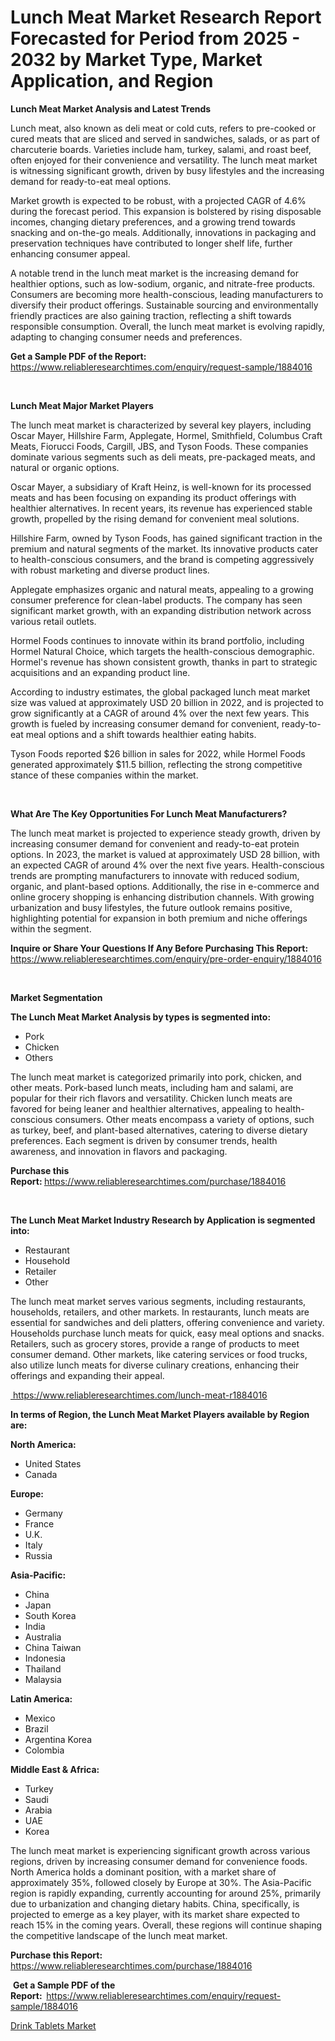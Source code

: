 <p><h1>Lunch Meat Market Research Report Forecasted for Period from 2025 -  2032 by Market Type, Market Application, and Region</h1></p><p><strong>Lunch Meat Market Analysis and Latest Trends</strong></p>
<p><p>Lunch meat, also known as deli meat or cold cuts, refers to pre-cooked or cured meats that are sliced and served in sandwiches, salads, or as part of charcuterie boards. Varieties include ham, turkey, salami, and roast beef, often enjoyed for their convenience and versatility. The lunch meat market is witnessing significant growth, driven by busy lifestyles and the increasing demand for ready-to-eat meal options.</p><p>Market growth is expected to be robust, with a projected CAGR of 4.6% during the forecast period. This expansion is bolstered by rising disposable incomes, changing dietary preferences, and a growing trend towards snacking and on-the-go meals. Additionally, innovations in packaging and preservation techniques have contributed to longer shelf life, further enhancing consumer appeal.</p><p>A notable trend in the lunch meat market is the increasing demand for healthier options, such as low-sodium, organic, and nitrate-free products. Consumers are becoming more health-conscious, leading manufacturers to diversify their product offerings. Sustainable sourcing and environmentally friendly practices are also gaining traction, reflecting a shift towards responsible consumption. Overall, the lunch meat market is evolving rapidly, adapting to changing consumer needs and preferences.</p></p>
<p><strong>Get a Sample PDF of the Report:&nbsp;</strong> <a href="https://www.reliableresearchtimes.com/enquiry/request-sample/1884016?utm_campaign=3283&utm_medium=2&utm_source=Github&utm_content=ia&utm_term=07042025&utm_id=lunch-meat">https://www.reliableresearchtimes.com/enquiry/request-sample/1884016</a></p>
<p>&nbsp;</p>
<p><strong>Lunch Meat Major Market Players</strong></p>
<p><p>The lunch meat market is characterized by several key players, including Oscar Mayer, Hillshire Farm, Applegate, Hormel, Smithfield, Columbus Craft Meats, Fiorucci Foods, Cargill, JBS, and Tyson Foods. These companies dominate various segments such as deli meats, pre-packaged meats, and natural or organic options.</p><p>Oscar Mayer, a subsidiary of Kraft Heinz, is well-known for its processed meats and has been focusing on expanding its product offerings with healthier alternatives. In recent years, its revenue has experienced stable growth, propelled by the rising demand for convenient meal solutions.</p><p>Hillshire Farm, owned by Tyson Foods, has gained significant traction in the premium and natural segments of the market. Its innovative products cater to health-conscious consumers, and the brand is competing aggressively with robust marketing and diverse product lines. </p><p>Applegate emphasizes organic and natural meats, appealing to a growing consumer preference for clean-label products. The company has seen significant market growth, with an expanding distribution network across various retail outlets.</p><p>Hormel Foods continues to innovate within its brand portfolio, including Hormel Natural Choice, which targets the health-conscious demographic. Hormel's revenue has shown consistent growth, thanks in part to strategic acquisitions and an expanding product line.</p><p>According to industry estimates, the global packaged lunch meat market size was valued at approximately USD 20 billion in 2022, and is projected to grow significantly at a CAGR of around 4% over the next few years. This growth is fueled by increasing consumer demand for convenient, ready-to-eat meal options and a shift towards healthier eating habits.</p><p>Tyson Foods reported $26 billion in sales for 2022, while Hormel Foods generated approximately $11.5 billion, reflecting the strong competitive stance of these companies within the market.</p></p>
<p>&nbsp;</p>
<p><strong>What Are The Key Opportunities For Lunch Meat Manufacturers?</strong></p>
<p><p>The lunch meat market is projected to experience steady growth, driven by increasing consumer demand for convenient and ready-to-eat protein options. In 2023, the market is valued at approximately USD 28 billion, with an expected CAGR of around 4% over the next five years. Health-conscious trends are prompting manufacturers to innovate with reduced sodium, organic, and plant-based options. Additionally, the rise in e-commerce and online grocery shopping is enhancing distribution channels. With growing urbanization and busy lifestyles, the future outlook remains positive, highlighting potential for expansion in both premium and niche offerings within the segment.</p></p>
<p><strong>Inquire or Share Your Questions If Any Before Purchasing This Report:</strong> <a href="https://www.reliableresearchtimes.com/enquiry/pre-order-enquiry/1884016?utm_campaign=3283&utm_medium=2&utm_source=Github&utm_content=ia&utm_term=07042025&utm_id=lunch-meat">https://www.reliableresearchtimes.com/enquiry/pre-order-enquiry/1884016</a></p>
<p>&nbsp;</p>
<p><strong>Market Segmentation</strong></p>
<p><strong>The Lunch Meat Market Analysis by types is segmented into:</strong></p>
<p><ul><li>Pork</li><li>Chicken</li><li>Others</li></ul></p>
<p><p>The lunch meat market is categorized primarily into pork, chicken, and other meats. Pork-based lunch meats, including ham and salami, are popular for their rich flavors and versatility. Chicken lunch meats are favored for being leaner and healthier alternatives, appealing to health-conscious consumers. Other meats encompass a variety of options, such as turkey, beef, and plant-based alternatives, catering to diverse dietary preferences. Each segment is driven by consumer trends, health awareness, and innovation in flavors and packaging.</p></p>
<p><strong>Purchase this Report:&nbsp;</strong><a href="https://www.reliableresearchtimes.com/purchase/1884016?utm_campaign=3283&utm_medium=2&utm_source=Github&utm_content=ia&utm_term=07042025&utm_id=lunch-meat">https://www.reliableresearchtimes.com/purchase/1884016</a></p>
<p>&nbsp;</p>
<p><strong>The Lunch Meat Market Industry Research by Application is segmented into:</strong></p>
<p><ul><li>Restaurant</li><li>Household</li><li>Retailer</li><li>Other</li></ul></p>
<p><p>The lunch meat market serves various segments, including restaurants, households, retailers, and other markets. In restaurants, lunch meats are essential for sandwiches and deli platters, offering convenience and variety. Households purchase lunch meats for quick, easy meal options and snacks. Retailers, such as grocery stores, provide a range of products to meet consumer demand. Other markets, like catering services or food trucks, also utilize lunch meats for diverse culinary creations, enhancing their offerings and expanding their appeal.</p></p>
<p><a href="https://www.reliableresearchtimes.com/lunch-meat-r1884016?utm_campaign=3283&utm_medium=2&utm_source=Github&utm_content=ia&utm_term=07042025&utm_id=lunch-meat">&nbsp;https://www.reliableresearchtimes.com/lunch-meat-r1884016</a></p>
<p><strong>In terms of Region, the Lunch Meat Market Players available by Region are:</strong></p>
<p>
    <p> <strong> North America: </strong>
        <ul>
            <li>United States</li>
            <li>Canada</li>
        </ul>
        </p> 
    <p> <strong> Europe: </strong>
        <ul>
            <li>Germany</li>
            <li>France</li>
            <li>U.K.</li>
            <li>Italy</li>
            <li>Russia</li>
        </ul>
        </p> 
    <p> <strong> Asia-Pacific: </strong>
        <ul>
            <li>China</li>
            <li>Japan</li>
            <li>South Korea</li>
            <li>India</li>
            <li>Australia</li>
            <li>China Taiwan</li>
            <li>Indonesia</li>
            <li>Thailand</li>
            <li>Malaysia</li>
        </ul>
        </p> 
    <p> <strong> Latin America: </strong>
        <ul>
            <li>Mexico</li>
            <li>Brazil</li>
            <li>Argentina Korea</li>
            <li>Colombia</li>
        </ul>
        </p> 
    <p> <strong> Middle East & Africa: </strong>
        <ul>
            <li>Turkey</li>
            <li>Saudi</li>
            <li>Arabia</li>
            <li>UAE</li>
            <li>Korea</li>
        </ul>
    </p>
    </p>
<p><p>The lunch meat market is experiencing significant growth across various regions, driven by increasing consumer demand for convenience foods. North America holds a dominant position, with a market share of approximately 35%, followed closely by Europe at 30%. The Asia-Pacific region is rapidly expanding, currently accounting for around 25%, primarily due to urbanization and changing dietary habits. China, specifically, is projected to emerge as a key player, with its market share expected to reach 15% in the coming years. Overall, these regions will continue shaping the competitive landscape of the lunch meat market.</p></p>
<p><strong>Purchase this Report: </strong><a href="https://www.reliableresearchtimes.com/purchase/1884016?utm_campaign=3283&utm_medium=2&utm_source=Github&utm_content=ia&utm_term=07042025&utm_id=lunch-meat">https://www.reliableresearchtimes.com/purchase/1884016</a></p>
<p>&nbsp;<strong>Get a Sample PDF of the Report:&nbsp;&nbsp;</strong><a href="https://www.reliableresearchtimes.com/enquiry/request-sample/1884016?utm_campaign=3283&utm_medium=2&utm_source=Github&utm_content=ia&utm_term=07042025&utm_id=lunch-meat">https://www.reliableresearchtimes.com/enquiry/request-sample/1884016</a></p>
<p><strong></strong></p>
<p><p><a href="https://github.com/plawragarile/Market-Research-Report-List-1/blob/main/drink-tablets-market.md?utm_campaign=3283&utm_medium=2&utm_source=Github&utm_content=ia&utm_term=07042025&utm_id=lunch-meat">Drink Tablets Market</a></p></p>